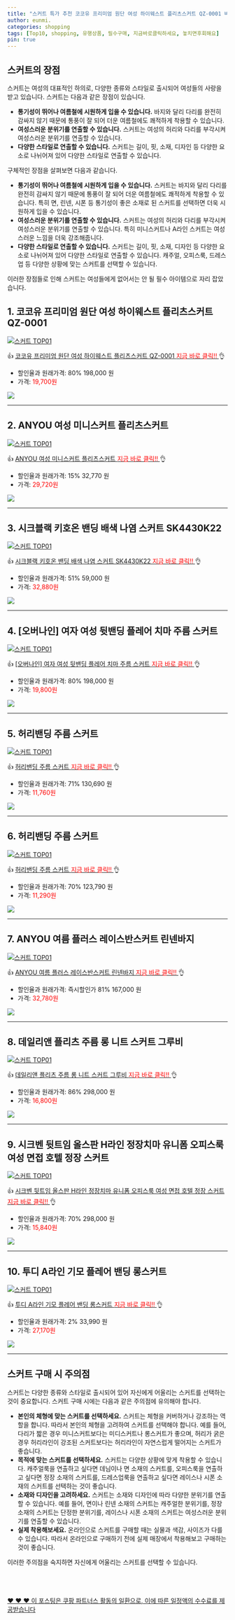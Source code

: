 ```yaml
---
title: "스커트 특가 추천 코코유 프리미엄 원단 여성 하이웨스트 플리츠스커트 QZ-0001 비교 장점"
author: eunmi.
categories: shopping
tags: [Top10, shopping, 유행상품, 필수구매, 지금바로클릭하세요, 놓치면후회해요]
pin: true
---
```

## 스커트의 장점

스커트는 여성의 대표적인 하의로, 다양한 종류와 스타일로 출시되어 여성들의 사랑을 받고 있습니다. 스커트는 다음과 같은 장점이 있습니다.

* **통기성이 뛰어나 여름철에 시원하게 입을 수 있습니다.** 바지와 달리 다리를 완전히 감싸지 않기 때문에 통풍이 잘 되어 더운 여름철에도 쾌적하게 착용할 수 있습니다.
* **여성스러운 분위기를 연출할 수 있습니다.** 스커트는 여성의 허리와 다리를 부각시켜 여성스러운 분위기를 연출할 수 있습니다.
* **다양한 스타일로 연출할 수 있습니다.** 스커트는 길이, 핏, 소재, 디자인 등 다양한 요소로 나뉘어져 있어 다양한 스타일로 연출할 수 있습니다.

구체적인 장점을 살펴보면 다음과 같습니다.

* **통기성이 뛰어나 여름철에 시원하게 입을 수 있습니다.** 스커트는 바지와 달리 다리를 완전히 감싸지 않기 때문에 통풍이 잘 되어 더운 여름철에도 쾌적하게 착용할 수 있습니다. 특히 면, 린넨, 시폰 등 통기성이 좋은 소재로 된 스커트를 선택하면 더욱 시원하게 입을 수 있습니다.
* **여성스러운 분위기를 연출할 수 있습니다.** 스커트는 여성의 허리와 다리를 부각시켜 여성스러운 분위기를 연출할 수 있습니다. 특히 미니스커트나 A라인 스커트는 여성스러운 느낌을 더욱 강조해줍니다.
* **다양한 스타일로 연출할 수 있습니다.** 스커트는 길이, 핏, 소재, 디자인 등 다양한 요소로 나뉘어져 있어 다양한 스타일로 연출할 수 있습니다. 캐주얼, 오피스룩, 드레스업 등 다양한 상황에 맞는 스커트를 선택할 수 있습니다.

이러한 장점들로 인해 스커트는 여성들에게 없어서는 안 될 필수 아이템으로 자리 잡았습니다.

   

## 1. 코코유 프리미엄 원단 여성 하이웨스트 플리츠스커트 QZ-0001

[![스커트 TOP01](https://thumbnail8.coupangcdn.com/thumbnails/remote/230x230ex/image/vendor_inventory/9e5f/c39440f219970a5f72bf72923fc6318449dd260e3bd8d5dcb32f4e5c83ce.jpg)](https://link.coupang.com/re/AFFSDP?lptag=AF3617701&subid=GithubCoopas&pageKey=7210897472&traceid=V0-153&itemId=18248121563&vendorItemId=85916642872)


👍 [코코유 프리미엄 원단 여성 하이웨스트 플리츠스커트 QZ-0001 <font color=red> 지금 바로 클릭!! </font> ](https://link.coupang.com/re/AFFSDP?lptag=AF3617701&subid=GithubCoopas&pageKey=7210897472&traceid=V0-153&itemId=18248121563&vendorItemId=85916642872) 👌 


- 할인율과 원래가격: 80%  198,000   원
- 가격: <span style='color:red'>19,700원</span>

[![](/discount_price.png)](https://link.coupang.com/re/AFFSDP?lptag=AF3617701&subid=GithubCoopas&pageKey=7210897472&traceid=V0-153&itemId=18248121563&vendorItemId=85916642872)

---


   

## 2. ANYOU 여성 미니스커트 플리츠스커트

[![스커트 TOP01](https://thumbnail7.coupangcdn.com/thumbnails/remote/230x230ex/image/vendor_inventory/cda4/4ea116f0c9356bef828a4c650497f1593c061a126532e5954cfbfcb49a50.jpg)](https://link.coupang.com/re/AFFSDP?lptag=AF3617701&subid=GithubCoopas&pageKey=7279496258&traceid=V0-153&itemId=18582267289&vendorItemId=86503779820)


👍 [ANYOU 여성 미니스커트 플리츠스커트 <font color=red> 지금 바로 클릭!! </font> ](https://link.coupang.com/re/AFFSDP?lptag=AF3617701&subid=GithubCoopas&pageKey=7279496258&traceid=V0-153&itemId=18582267289&vendorItemId=86503779820) 👌 


- 할인율과 원래가격: 15%  32,770   원
- 가격: <span style='color:red'>29,720원</span>

[![](/discount_price.png)](https://link.coupang.com/re/AFFSDP?lptag=AF3617701&subid=GithubCoopas&pageKey=7279496258&traceid=V0-153&itemId=18582267289&vendorItemId=86503779820)

---


   

## 3. 시크블랙 키호온 밴딩 배색 나염 스커트 SK4430K22

[![스커트 TOP01](https://thumbnail8.coupangcdn.com/thumbnails/remote/230x230ex/image/rs_quotation_api/nx1hemyp/9f0bfb6844744729b5d6ba65f3f6174e.jpg)](https://link.coupang.com/re/AFFSDP?lptag=AF3617701&subid=GithubCoopas&pageKey=6400795027&traceid=V0-153&itemId=13684199654&vendorItemId=80935892671)


👍 [시크블랙 키호온 밴딩 배색 나염 스커트 SK4430K22 <font color=red> 지금 바로 클릭!! </font> ](https://link.coupang.com/re/AFFSDP?lptag=AF3617701&subid=GithubCoopas&pageKey=6400795027&traceid=V0-153&itemId=13684199654&vendorItemId=80935892671) 👌 


- 할인율과 원래가격: 51%  59,000   원
- 가격: <span style='color:red'>32,880원</span>

[![](/discount_price.png)](https://link.coupang.com/re/AFFSDP?lptag=AF3617701&subid=GithubCoopas&pageKey=6400795027&traceid=V0-153&itemId=13684199654&vendorItemId=80935892671)

---


   

## 4. [오버나인] 여자 여성 뒷밴딩 플레어 치마 주름 스커트

[![스커트 TOP01](https://thumbnail9.coupangcdn.com/thumbnails/remote/230x230ex/image/vendor_inventory/9f2e/294e2cb2501b59378a7248d592eefcbb7a5f07bdce25560e82851468595b.jpg)](https://link.coupang.com/re/AFFSDP?lptag=AF3617701&subid=GithubCoopas&pageKey=7575840614&traceid=V0-153&itemId=19988879332&vendorItemId=87086863881)


👍 [[오버나인] 여자 여성 뒷밴딩 플레어 치마 주름 스커트 <font color=red> 지금 바로 클릭!! </font> ](https://link.coupang.com/re/AFFSDP?lptag=AF3617701&subid=GithubCoopas&pageKey=7575840614&traceid=V0-153&itemId=19988879332&vendorItemId=87086863881) 👌 


- 할인율과 원래가격: 80%  198,000   원
- 가격: <span style='color:red'>19,800원</span>

[![](/discount_price.png)](https://link.coupang.com/re/AFFSDP?lptag=AF3617701&subid=GithubCoopas&pageKey=7575840614&traceid=V0-153&itemId=19988879332&vendorItemId=87086863881)

---


   

## 5. 허리밴딩 주름 스커트

[![스커트 TOP01](https://thumbnail7.coupangcdn.com/thumbnails/remote/230x230ex/image/vendor_inventory/7b25/b443115ea83fecb0690258a0ff2bcaa5a490c84b8021e281db047265cd9a.jpg)](https://link.coupang.com/re/AFFSDP?lptag=AF3617701&subid=GithubCoopas&pageKey=6401324578&traceid=V0-153&itemId=13687197279&vendorItemId=80938834119)


👍 [허리밴딩 주름 스커트 <font color=red> 지금 바로 클릭!! </font> ](https://link.coupang.com/re/AFFSDP?lptag=AF3617701&subid=GithubCoopas&pageKey=6401324578&traceid=V0-153&itemId=13687197279&vendorItemId=80938834119) 👌 


- 할인율과 원래가격: 71%  130,690   원
- 가격: <span style='color:red'>11,760원</span>

[![](/discount_price.png)](https://link.coupang.com/re/AFFSDP?lptag=AF3617701&subid=GithubCoopas&pageKey=6401324578&traceid=V0-153&itemId=13687197279&vendorItemId=80938834119)

---


   

## 6. 허리밴딩 주름 스커트

[![스커트 TOP01](https://thumbnail6.coupangcdn.com/thumbnails/remote/230x230ex/image/vendor_inventory/58bf/7295bc93716c717a2e3200e2850440e1bc59c5ba0c159baa621c401523ef.jpg)](https://link.coupang.com/re/AFFSDP?lptag=AF3617701&subid=GithubCoopas&pageKey=6401324578&traceid=V0-153&itemId=13687197277&vendorItemId=80938834108)


👍 [허리밴딩 주름 스커트 <font color=red> 지금 바로 클릭!! </font> ](https://link.coupang.com/re/AFFSDP?lptag=AF3617701&subid=GithubCoopas&pageKey=6401324578&traceid=V0-153&itemId=13687197277&vendorItemId=80938834108) 👌 


- 할인율과 원래가격: 70%  123,790   원
- 가격: <span style='color:red'>11,290원</span>

[![](/discount_price.png)](https://link.coupang.com/re/AFFSDP?lptag=AF3617701&subid=GithubCoopas&pageKey=6401324578&traceid=V0-153&itemId=13687197277&vendorItemId=80938834108)

---


   

## 7. ANYOU 여름 플러스 레이스반스커트 린넨바지

[![스커트 TOP01](https://thumbnail10.coupangcdn.com/thumbnails/remote/230x230ex/image/vendor_inventory/4bed/480d8df24f928294df7798acd984a24551a115df004006f36fbe86614eca.jpg)](https://link.coupang.com/re/AFFSDP?lptag=AF3617701&subid=GithubCoopas&pageKey=7450562643&traceid=V0-153&itemId=19395427861&vendorItemId=86724179858)


👍 [ANYOU 여름 플러스 레이스반스커트 린넨바지 <font color=red> 지금 바로 클릭!! </font> ](https://link.coupang.com/re/AFFSDP?lptag=AF3617701&subid=GithubCoopas&pageKey=7450562643&traceid=V0-153&itemId=19395427861&vendorItemId=86724179858) 👌 


- 할인율과 원래가격: 즉시할인가 81%  167,000   원
- 가격: <span style='color:red'>32,780원</span>

[![](/discount_price.png)](https://link.coupang.com/re/AFFSDP?lptag=AF3617701&subid=GithubCoopas&pageKey=7450562643&traceid=V0-153&itemId=19395427861&vendorItemId=86724179858)

---


   

## 8. 데일리앤 플리츠 주름 롱 니트 스커트 그루비

[![스커트 TOP01](https://thumbnail7.coupangcdn.com/thumbnails/remote/230x230ex/image/vendor_inventory/e3f0/bae3a692fece64d228def75b4367124d962480bb466e041ad64e1bbeea35.jpg)](https://link.coupang.com/re/AFFSDP?lptag=AF3617701&subid=GithubCoopas&pageKey=6232734758&traceid=V0-153&itemId=12535072775&vendorItemId=79803498566)


👍 [데일리앤 플리츠 주름 롱 니트 스커트 그루비 <font color=red> 지금 바로 클릭!! </font> ](https://link.coupang.com/re/AFFSDP?lptag=AF3617701&subid=GithubCoopas&pageKey=6232734758&traceid=V0-153&itemId=12535072775&vendorItemId=79803498566) 👌 


- 할인율과 원래가격: 86%  298,000   원
- 가격: <span style='color:red'>16,800원</span>

[![](/discount_price.png)](https://link.coupang.com/re/AFFSDP?lptag=AF3617701&subid=GithubCoopas&pageKey=6232734758&traceid=V0-153&itemId=12535072775&vendorItemId=79803498566)

---


   

## 9. 시크벤 뒷트임 올스판 H라인 정장치마 유니폼 오피스룩 여성 면접 호텔 정장 스커트

[![스커트 TOP01](https://thumbnail7.coupangcdn.com/thumbnails/remote/230x230ex/image/vendor_inventory/bffa/f6b3fdc488a2dbe8ccf79f9281fffeb1139f89bd7305e5700229d280628f.jpg)](https://link.coupang.com/re/AFFSDP?lptag=AF3617701&subid=GithubCoopas&pageKey=7193983171&traceid=V0-153&itemId=18169669073&vendorItemId=85319099096)


👍 [시크벤 뒷트임 올스판 H라인 정장치마 유니폼 오피스룩 여성 면접 호텔 정장 스커트 <font color=red> 지금 바로 클릭!! </font> ](https://link.coupang.com/re/AFFSDP?lptag=AF3617701&subid=GithubCoopas&pageKey=7193983171&traceid=V0-153&itemId=18169669073&vendorItemId=85319099096) 👌 


- 할인율과 원래가격: 70%  298,000   원
- 가격: <span style='color:red'>15,840원</span>

[![](/discount_price.png)](https://link.coupang.com/re/AFFSDP?lptag=AF3617701&subid=GithubCoopas&pageKey=7193983171&traceid=V0-153&itemId=18169669073&vendorItemId=85319099096)

---


   

## 10. 투디 A라인 기모 플레어 밴딩 롱스커트

[![스커트 TOP01](https://thumbnail6.coupangcdn.com/thumbnails/remote/230x230ex/image/vendor_inventory/f7e5/723eccb8fdcb4687efeaf641d328f78f76c6f8ed64de8785ec3fcbbd9f3d.png)](https://link.coupang.com/re/AFFSDP?lptag=AF3617701&subid=GithubCoopas&pageKey=6962072310&traceid=V0-153&itemId=16952871071&vendorItemId=84130225841)


👍 [투디 A라인 기모 플레어 밴딩 롱스커트 <font color=red> 지금 바로 클릭!! </font> ](https://link.coupang.com/re/AFFSDP?lptag=AF3617701&subid=GithubCoopas&pageKey=6962072310&traceid=V0-153&itemId=16952871071&vendorItemId=84130225841) 👌 


- 할인율과 원래가격: 2%  33,990   원
- 가격: <span style='color:red'>27,170원</span>

[![](/discount_price.png)](https://link.coupang.com/re/AFFSDP?lptag=AF3617701&subid=GithubCoopas&pageKey=6962072310&traceid=V0-153&itemId=16952871071&vendorItemId=84130225841)

---
## 스커트 구매 시 주의점

스커트는 다양한 종류와 스타일로 출시되어 있어 자신에게 어울리는 스커트를 선택하는 것이 중요합니다. 스커트 구매 시에는 다음과 같은 주의점에 유의해야 합니다.

* **본인의 체형에 맞는 스커트를 선택하세요.** 스커트는 체형을 커버하거나 강조하는 역할을 합니다. 따라서 본인의 체형을 고려하여 스커트를 선택해야 합니다. 예를 들어, 다리가 짧은 경우 미니스커트보다는 미디스커트나 롱스커트가 좋으며, 허리가 굵은 경우 허리라인이 강조된 스커트보다는 허리라인이 자연스럽게 떨어지는 스커트가 좋습니다.
* **목적에 맞는 스커트를 선택하세요.** 스커트는 다양한 상황에 맞게 착용할 수 있습니다. 캐주얼룩을 연출하고 싶다면 데님이나 면 소재의 스커트를, 오피스룩을 연출하고 싶다면 정장 소재의 스커트를, 드레스업룩을 연출하고 싶다면 레이스나 시폰 소재의 스커트를 선택하는 것이 좋습니다.
* **소재와 디자인을 고려하세요.** 스커트는 소재와 디자인에 따라 다양한 분위기를 연출할 수 있습니다. 예를 들어, 면이나 린넨 소재의 스커트는 캐주얼한 분위기를, 정장 소재의 스커트는 단정한 분위기를, 레이스나 시폰 소재의 스커트는 여성스러운 분위기를 연출할 수 있습니다.
* **실제 착용해보세요.** 온라인으로 스커트를 구매할 때는 실물과 색감, 사이즈가 다를 수 있습니다. 따라서 온라인으로 구매하기 전에 실제 매장에서 착용해보고 구매하는 것이 좋습니다.

이러한 주의점을 숙지하면 자신에게 어울리는 스커트를 선택할 수 있습니다.<br><br><br><br><br> [ ❤ ❤ ❤ 이 포스팅은 쿠팡 파트너스 활동의 일환으로, 이에 따른 일정액의 수수료를 제공받습니다](https://link.coupang.com/a/bcEFyh)